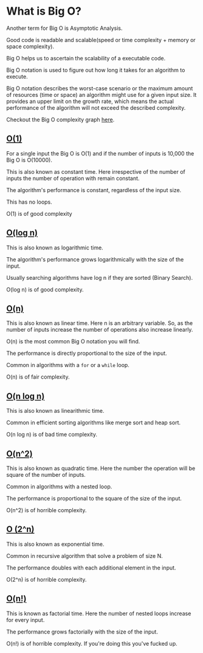 # What is Big O?

Another term for Big O is Asymptotic Analysis.

Good code is readable and scalable(speed or time complexity + memory or space complexity).

Big O helps us to ascertain the scalability of a executable code.

Big O notation is used to figure out how long it takes for an algorithm to execute.

Big O notation describes the worst-case scenario or the maximum amount of resources (time or space) an algorithm might use for a given input size. It provides an upper limit on the growth rate, which means the actual performance of the algorithm will not exceed the described complexity.

Checkout the Big O complexity graph [here](Big%20O%20-%20Know%20Thy%20Complexities.pdf).
## [O(1)](Big%20O%20-%20Cheat%20Sheet.pdf)

For a single input the Big O is O(1) and if the number of inputs is 10,000 the Big O is O(10000).  

This is also known as constant time. Here irrespective of the number of inputs the number of operation with remain constant.  

The algorithm's performance is constant, regardless of the input size.

This has no loops.

O(1) is of good complexity

## [O(log n)](Big%20O%20-%20Cheat%20Sheet.pdf)

This is also known as logarithmic time.

The algorithm's performance grows logarithmically with the size of the input.

Usually searching algorithms have log n if they are sorted (Binary Search).

O(log n) is of good complexity.

## [O(n)](Big%20O%20-%20Cheat%20Sheet.pdf)

This is also known as linear time. Here n is an arbitrary variable. So, as the number of inputs increase the number of operations also increase linearly.  

O(n) is the most common Big O notation you will find.

The performance is directly proportional to the size of the input.

Common in algorithms with a `for` or a `while` loop.

O(n) is of fair complexity.

## [O(n log n)](Big%20O%20-%20Cheat%20Sheet.pdf)

This is also known as linearithmic time.

Common in efficient sorting algorithms like merge sort and heap sort.

O(n log n) is of bad time complexity.

## [O(n^2)](Big%20O%20-%20Cheat%20Sheet.pdf)

This is also known as quadratic time. Here the number the operation will be square of the number of inputs.  

Common in algorithms with a nested loop.

The performance is proportional to the square of the size of the input.

O(n^2) is of horrible complexity.

## [O (2^n)](Big%20O%20-%20Cheat%20Sheet.pdf)

This is also known as exponential time.

Common in recursive algorithm that solve a problem of size N.

The performance doubles with each additional element in the input.

O(2^n) is of horrible complexity.

## [O(n!)](Big%20O%20-%20Cheat%20Sheet.pdf)

This is known as factorial time. Here the number of nested loops increase for every input.  

The performance grows factorially with the size of the input.

O(n!) is of horrible complexity. If you're doing this you've fucked up.